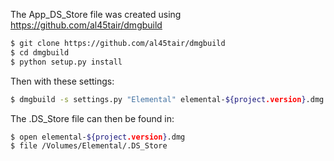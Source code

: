 The App_DS_Store file was created using https://github.com/al45tair/dmgbuild

```bash
$ git clone https://github.com/al45tair/dmgbuild
$ cd dmgbuild
$ python setup.py install
```

Then with these settings:

```bash
$ dmgbuild -s settings.py "Elemental" elemental-${project.version}.dmg
```

The .DS_Store file can then be found in:
```bash
$ open elemental-${project.version}.dmg
$ file /Volumes/Elemental/.DS_Store
```
